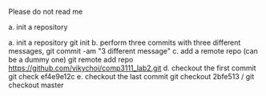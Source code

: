 Please do not read me

a. init a repository

a. init a repository
	git init
b. perform three commits with three different messages,
	git commit -am "3 different message"
c. add a remote repo (can be a dummy one)
	git remote add repo https://github.com/vikychoi/comp3111_lab2.git 
d. checkout the first commit
	git check 	ef4e9e12c
e. checkout the last commit
	git checkout 2bfe513	/	git checkout master